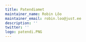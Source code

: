 ```yaml
---
title: Patendiamet
maintainer_name: Robin Lõo
maintainer_email: robin.loo@just.ee
description: '' 
twitter: ''
logo: patendi.PNG
---
```

